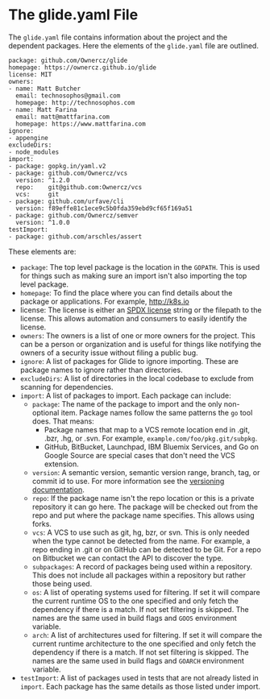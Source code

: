 # The glide.yaml File

The `glide.yaml` file contains information about the project and the dependent packages. Here the elements of the `glide.yaml` file are outlined.

    package: github.com/Ownercz/glide
    homepage: https://ownercz.github.io/glide
    license: MIT
    owners:
    - name: Matt Butcher
      email: technosophos@gmail.com
      homepage: http://technosophos.com
    - name: Matt Farina
      email: matt@mattfarina.com
      homepage: https://www.mattfarina.com
    ignore:
    - appengine
    excludeDirs:
    - node_modules
    import:
    - package: gopkg.in/yaml.v2
    - package: github.com/Ownercz/vcs
      version: ^1.2.0
      repo:    git@github.com:Ownercz/vcs
      vcs:     git
    - package: github.com/urfave/cli
      version: f89effe81c1ece9c5b0fda359ebd9cf65f169a51
    - package: github.com/Ownercz/semver
      version: ^1.0.0
    testImport:
    - package: github.com/arschles/assert

These elements are:

- `package`: The top level package is the location in the `GOPATH`. This is used for things such as making sure an import isn't also importing the top level package.
- `homepage`: To find the place where you can find details about the package or applications. For example, http://k8s.io
- license: The license is either an [SPDX license](http://spdx.org/licenses/) string or the filepath to the license. This allows automation and consumers to easily identify the license.
- `owners`: The owners is a list of one or more owners for the project. This can be a person or organization and is useful for things like notifying the owners of a security issue without filing a public bug.
- `ignore`: A list of packages for Glide to ignore importing. These are package names to ignore rather than directories.
- `excludeDirs`: A list of directories in the local codebase to exclude from scanning for dependencies.
- `import`: A list of packages to import. Each package can include:
    - `package`: The name of the package to import and the only non-optional item. Package names follow the same patterns the `go` tool does. That means:
        - Package names that map to a VCS remote location end in .git, .bzr, .hg, or .svn. For example, `example.com/foo/pkg.git/subpkg`.
        - GitHub, BitBucket, Launchpad, IBM Bluemix Services, and Go on Google Source are special cases that don't need the VCS extension.
    - `version`: A semantic version, semantic version range, branch, tag, or commit id to use. For more information see the [versioning documentation](versions.md).
    - `repo`: If the package name isn't the repo location or this is a private repository it can go here. The package will be checked out from the repo and put where the package name specifies. This allows using forks.
    - `vcs`: A VCS to use such as git, hg, bzr, or svn. This is only needed when the type cannot be detected from the name. For example, a repo ending in .git or on GitHub can be detected to be Git. For a repo on Bitbucket we can contact the API to discover the type.
    - `subpackages`: A record of packages being used within a repository. This does not include all packages within a repository but rather those being used.
    - `os`: A list of operating systems used for filtering. If set it will compare the current runtime OS to the one specified and only fetch the dependency if there is a match. If not set filtering is skipped. The names are the same used in build flags and `GOOS` environment variable.
    - `arch`: A list of architectures used for filtering. If set it will compare the current runtime architecture to the one specified and only fetch the dependency if there is a match. If not set filtering is skipped. The names are the same used in build flags and `GOARCH` environment variable.
- `testImport`: A list of packages used in tests that are not already listed in `import`. Each package has the same details as those listed under import.
